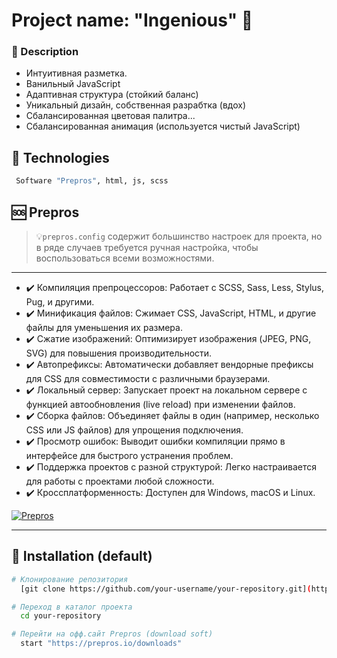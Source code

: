 

# Project name: "Ingenious" 🏴󠁵󠁡󠀱󠀴󠁿

### 📄 Description 
- Интуитивная разметка. 
- Ванильный JavaScript 
- Адаптивная структура (стойкий баланс) 
- Уникальный дизайн, собственная разрабтка (вдох)
- Сбалансированная цветовая палитра...
- Сбалансированная анимация (используется чистый JavaScript) 

## 🐸 Technologies 
```bash
 Software "Prepros", html, js, scss
```
## 🆘 Prepros 
> 💡`prepros.config` содержит большинство настроек для проекта, но в ряде случаев требуется ручная настройка, чтобы воспользоваться всеми возможностями.
<hr>

- ✔️ <mar>Компиляция препроцессоров:</mark> Работает с SCSS, Sass, Less, Stylus, Pug, и другими.
- ✔️ Минификация файлов: Сжимает CSS, JavaScript, HTML, и другие файлы для уменьшения их размера.
- ✔️ Сжатие изображений: Оптимизирует изображения (JPEG, PNG, SVG) для повышения производительности.
- ✔️ Автопрефиксы: Автоматически добавляет вендорные префиксы для CSS для совместимости с различными браузерами.
- ✔️ Локальный сервер: Запускает проект на локальном сервере с функцией автообновления (live reload) при изменении файлов.
- ✔️ Сборка файлов: Объединяет файлы в один (например, несколько CSS или JS файлов) для упрощения подключения.
- ✔️ Просмотр ошибок: Выводит ошибки компиляции прямо в интерфейсе для быстрого устранения проблем.
- ✔️ Поддержка проектов с разной структурой: Легко настраивается для работы с проектами любой сложности.
- ✔️ Кроссплатформенность: Доступен для Windows, macOS и Linux.


<a href="https://prepros.io/downloads" target="_blank">
  <img src="https://img.shields.io/badge/Download-%232a7aef?style=for-the-badge&logo=prepros&logoColor=white" alt="Prepros" />
</a>

<hr>


## 🚥 Installation (default)
```bash
# Клонирование репозитория
  [git clone https://github.com/your-username/your-repository.git](https://prepros.io/downloads)

# Переход в каталог проекта
  cd your-repository

# Перейти на офф.сайт Prepros (download soft)
  start "https://prepros.io/downloads"

```
